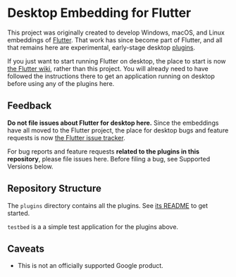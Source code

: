 # Desktop Embedding for Flutter

This project was originally created to develop Windows, macOS, and Linux
embeddings of [Flutter](https://github.com/flutter/flutter). That work has
since become part of Flutter, and all that remains here are experimental,
early-stage desktop
[plugins](https://flutter.dev/docs/development/packages-and-plugins/developing-packages).

If you just want to start running Flutter on desktop, the place to start is now
[the Flutter wiki](https://github.com/flutter/flutter/wiki/Desktop-shells), rather than this project. You will already need to have followed the
instructions there to get an application running on desktop before using any
of the plugins here.

## Feedback

**Do not file issues about Flutter for desktop here.** Since the
embeddings have all moved to the Flutter project, the place for desktop bugs
and feature requests is now [the Flutter issue
tracker](https://github.com/flutter/flutter/issues).

For bug reports and feature requests **related to the plugins in this repository**,
please file issues here. Before filing a bug, see Supported Versions below.

## Repository Structure

The `plugins` directory contains all the plugins. See
[its README](plugins/README.md) to get started.

`testbed` is a a simple test application for the plugins above.

## Caveats

* This is not an officially supported Google product.
